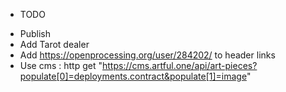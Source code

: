 - TODO

* Publish
* Add Tarot dealer
* Add https://openprocessing.org/user/284202/ to header links
* Use cms
  : http get "https://cms.artful.one/api/art-pieces?populate[0]=deployments.contract&populate[1]=image"
